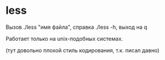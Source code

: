 # less
Вызов ./less "имя файла", справка ./less -h, выход на q

Работает только на unix-подобных системах.

(тут довольно плохой стиль кодирования, т.к. писал давно)
